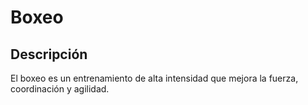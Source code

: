 # Boxeo

## Descripción
El boxeo es un entrenamiento de alta intensidad que mejora la fuerza, coordinación y agilidad.
